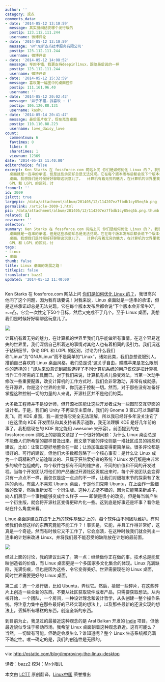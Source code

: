 ```yaml
---
author: ''
category: 观点
comments_data:
- date: '2014-05-12 13:10:59'
  message: 其实挺纠结安哪个发行版的
  postip: 123.112.111.244
  username: 微博评论
- date: '2014-05-12 13:10:59'
  message: '@广东新支点技术服务有限公司'
  postip: 123.112.111.244
  username: 微博评论
- date: '2014-05-12 14:08:52'
  message: 写的不错，我更支持deepinlinux，跟他最后说的一样
  postip: 123.112.111.244
  username: 微博评论
- date: '2014-05-12 15:32:59'
  message: 喜欢第一幅图中的桌面控件
  postip: 111.161.96.40
  username: ''
- date: '2014-05-12 20:02:42'
  message: '妹子不错，我喜欢 : )'
  postip: 106.120.88.131
  username: kashu
- date: '2014-05-14 20:41:47'
  message: 最后图片收了，现在充当桌面
  postip: 110.110.88.223
  username: love_daisy_love
count:
  commentnum: 6
  favtimes: 0
  likes: 0
  sharetimes: 1
  viewnum: 12369
date: '2014-05-12 11:40:00'
editorchoice: false
excerpt: Ken Starks 在 fossforce.com 网站上问 你们是如何优化 Linux 的？，我很高兴他问了这个问题，因为我有话要说！对我来说，Linux
  桌面就是一连串的承诺，但是这些承诺却总是无法兑现。它在每个版本发布后都会说下个版本会非常牛X，=.=凸。它会一次性定下50个目标，然后又完成不了几个。至于 Linux
  桌面，我想我们是时候好好聊聊这玩意儿了。  计算机有着无穷的魅力，在计算机的世界里我们几乎能做所有事情。在这个容易迷失的世界里，我们深信自己所着迷的事情对其他人也有着相同的吸引力。我们沉迷于钻研细节，争论
  GPL 和 LGPL 的区别，讨
fromurl: ''
id: 3009
islctt: true
largepic: /data/attachment/album/201405/12/114207ez7fbdb1cy85eq5b.png
permalink: /article-3009-1.html
pic: /data/attachment/album/201405/12/114207ez7fbdb1cy85eq5b.png.thumb.jpg
related: []
reviewer: ''
selector: ''
summary: Ken Starks 在 fossforce.com 网站上问 你们是如何优化 Linux 的？，我很高兴他问了这个问题，因为我有话要说！对我来说，Linux
  桌面就是一连串的承诺，但是这些承诺却总是无法兑现。它在每个版本发布后都会说下个版本会非常牛X，=.=凸。它会一次性定下50个目标，然后又完成不了几个。至于 Linux
  桌面，我想我们是时候好好聊聊这玩意儿了。  计算机有着无穷的魅力，在计算机的世界里我们几乎能做所有事情。在这个容易迷失的世界里，我们深信自己所着迷的事情对其他人也有着相同的吸引力。我们沉迷于钻研细节，争论
  GPL 和 LGPL 的区别，讨
tags:
- Linux
- 桌面
thumb: false
title: Linux 桌面的发展之路！
titlepic: false
translator: bazz2
updated: '2014-05-12 11:40:00'
---
```


Ken Starks 在 fossforce.com 网站上问 [你们是如何优化 Linux 的？](http://fossforce.com/2014/04/what-would-you-do-to-improve-linux/)，我很高兴他问了这个问题，因为我有话要说！对我来说，Linux 桌面就是一连串的承诺，但是这些承诺却总是无法兑现。它在每个版本发布后都会说“下个版本会非常牛X”，=.=凸。它会一次性定下50个目标，然后又完成不了几个。至于 Linux 桌面，我想我们是时候好好聊聊这玩意儿了。


![](/data/attachment/album/201405/12/114207ez7fbdb1cy85eq5b.png)


计算机有着无穷的魅力，在计算机的世界里我们几乎能做所有事情。在这个容易迷失的世界里，我们深信自己所着迷的事情对其他人也有着相同的吸引力。我们沉迷于钻研细节，争论 GPL 和 LGPL 的区别，讨论为什么我们称“Linux”为“GNU/Linux”而不是简单的“Linux”，诸如此类，我们总想说服别人，推销自己喜欢的 Linux 桌面风格。我们总是说“这关乎自由，瞧瞧苹果是怎么限制你的选择的！”却从来没意识到那些选择了不同计算机系统的用户仅仅是把计算机当作工作所需的工具而已。对于我们来说，计算机有点儿像变戏法，当第一次动手修改一些重要配置，改变计算机的工作方式时，我们会非常激动，非常有成就感。在开源界，你是这个世界的主宰，你沉迷于控制一切。然而，对于那些没有准备好掌握这种控制一切的力量的人来说，开源社区并不是他们的菜。


大多数工程师并不是设计师，但开源社区能让这些开发者成为一些图形交互界面的设计者。于是，我们的 Unity 不再显示主菜单，我们的 Gnome 3 窗口可以満屏幕乱飞，而 KDE 桌面，我一直觉得它完全无法理解，所以我已经好多年没关注它了（在这里向 KDE 开发团队和其支持者表示道歉，我无法理解 KDE 是好几年前的事了，我相信现在的 KDE 肯定能用 awesome 来形容）。前面提到的在 fossforce.com 网站上的那篇文章提了一个很好的问题：为什么 Linux 桌面总是不能像人们所希望的那样普及出来。而文章下面的评论则是一堆社区成员的抱怨和建议，比如：让窗口更好地整合在一起；让添加磁盘变得更简单些。很多评论都是很好的、可行的建议，但他们大多数都忽略了一个核心事实：是什么让 Linux 成为一个既精彩但又前途暗淡的、只属于狂热爱好者的系统？Linux 发行版是由非常多的软件包组成的，每个软件包都有不同的维护者，不同的价值和不同的开发过程。当每个开发团队将他们的产品通过开源社区贡献出来时，每个开发团队会变得只有一点点不一样，而仅仅是这一点点的不一样，让我们对细枝末节的探索有了发挥的余地。有些人不喜欢 Ubuntu 桌面，于是他们克隆 Ubuntu，在上面作一些细微的改变，然后重新发布一个衍生版。这种方式挺不错的，因为它能带来新点子，向人们展示一个事物能够变成什么样子 —— 即使是很小的改变。但是每当新产生一个衍生版，就会将开源社区变得更碎片化一些。这到底是好事还是坏事？看你是站在什么角度来看。


Linux 桌面是建立在成千上万的软件基础之上的，每个软件由不同团队维护。有时候我们会想这样的东西究竟能不能工作？！事实是，它能，并且工作得非常好，这真是一个奇迹。然而有时候它又不工作了，它会崩溃，在这种时候我们就会列出一连串的计划来改进 Linux，并将我们最不能忍受的缺陷放在计划的最前面。


![](/data/attachment/album/201405/12/114043t8292ephzueo2knu.jpg)


经过上面的讨论，我的建议出来了。第一点：继续做你正在做的事。技术总是能反映创造者的价值，而 Linux 桌面更是一个多国家多文化集合的体现。Linux 充满缺陷，充满伤痕，但也是因为这些，令它变得美好。世界需要现在的 Linux 桌面，同时世界需要更好的 Linux 桌面。


第二点：选一个发行版，比如 Ubuntu，弄烂它。然后，拾起一些碎片，在这些碎片上创造一些全新的东西。不要从社区获取软件或者产品，只需要获取想法。从内核开始，一个团队，一个房间，一种设计理念和设计哲学，从头创建一整个操作系统。将注意力集中在那些最好的已经实现的想法上，以及那些最新的还没实现的想法上。丢掉所有糟糕的东西，创造全新的东西。


到目前为止，我见过的最接近这种观念的是 Aral Balkan 开发的 [Indie](http://indiephone.eu/) 项目，但他最近貌似专注于移动市场。我希望 Linux 桌面朝着这种观念靠近。这有可能么？当然，一切皆有可能。但确定会发生么？谁知道呢？整个 Linux 生态系统都充满不确定性。唯一确定的是，我们的创造性是无限的。




---


via: <http://ostatic.com/blog/improving-the-linux-desktop>


译者：[bazz2](https://github.com/bazz2) 校对：[Mr小眼儿](http://blog.csdn.net/tinyeyeser)


本文由 [LCTT](https://github.com/LCTT/TranslateProject) 原创翻译，[Linux中国](http://linux.cn/) 荣誉推出
